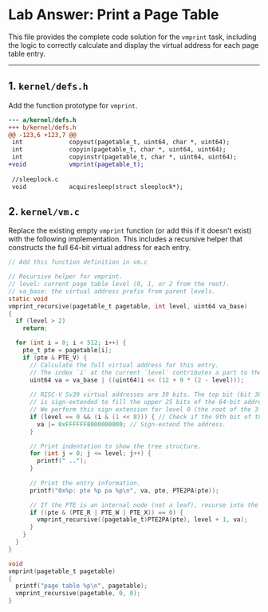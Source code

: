 # Lab Answer: Print a Page Table

This file provides the complete code solution for the `vmprint` task, including the logic to correctly calculate and display the virtual address for each page table entry.

---

## 1. `kernel/defs.h`

Add the function prototype for `vmprint`.

```diff
--- a/kernel/defs.h
+++ b/kernel/defs.h
@@ -123,6 +123,7 @@
 int             copyout(pagetable_t, uint64, char *, uint64); 
 int             copyin(pagetable_t, char *, uint64, uint64); 
 int             copyinstr(pagetable_t, char *, uint64, uint64);
+void            vmprint(pagetable_t);
 
 //sleeplock.c
 void            acquiresleep(struct sleeplock*);

```

## 2. `kernel/vm.c`

Replace the existing empty `vmprint` function (or add this if it doesn't exist) with the following implementation. This includes a recursive helper that constructs the full 64-bit virtual address for each entry.

```c
// Add this function definition in vm.c

// Recursive helper for vmprint.
// level: current page table level (0, 1, or 2 from the root).
// va_base: the virtual address prefix from parent levels.
static void
vmprint_recursive(pagetable_t pagetable, int level, uint64 va_base)
{
  if (level > 2)
    return;

  for (int i = 0; i < 512; i++) {
    pte_t pte = pagetable[i];
    if (pte & PTE_V) {
      // Calculate the full virtual address for this entry.
      // The index `i` at the current `level` contributes a part to the VA.
      uint64 va = va_base | ((uint64)i << (12 + 9 * (2 - level)));
      
      // RISC-V Sv39 virtual addresses are 39 bits. The top bit (bit 38)
      // is sign-extended to fill the upper 25 bits of the 64-bit address.
      // We perform this sign extension for level 0 (the root of the 3-level page table).
      if (level == 0 && (i & (1 << 8))) { // Check if the 9th bit of the L0 index is 1
        va |= 0xFFFFFF8000000000; // Sign-extend the address.
      }

      // Print indentation to show the tree structure.
      for (int j = 0; j <= level; j++) {
        printf(" ..");
      }
      
      // Print the entry information.
      printf("0x%p: pte %p pa %p\n", va, pte, PTE2PA(pte));

      // If the PTE is an internal node (not a leaf), recurse into the next level.
      if ((pte & (PTE_R | PTE_W | PTE_X)) == 0) {
        vmprint_recursive((pagetable_t)PTE2PA(pte), level + 1, va);
      }
    }
  }
}

void
vmprint(pagetable_t pagetable)
{
  printf("page table %p\n", pagetable);
  vmprint_recursive(pagetable, 0, 0);
}
```


